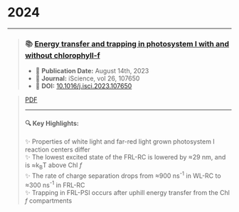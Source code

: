 # 2024

---

> ### 📚 **[Energy transfer and trapping in photosystem I with and without chlorophyll-f](<https://www.cell.com/iscience/fulltext/S2589-0042(23)01727-3>)**
>
> - 📅 **Publication Date:** August 14th, 2023
> - 📘 **Journal:** iScience, vol 26, 107650
> - 🔗 **DOI:** [10.1016/j.isci.2023.107650](https://doi.org/10.1016/j.isci.2023.107650)

<!--
> [🔍 EG_MORE_DETAILS](URL_1)
> [💻 EG_LINK_2_CODE](URL_2)
-->

> [PDF](https://www.cell.com/action/showPdf?pii=S2589-0042%2823%2901727-3)
>
> ---
>
> #### 🔍 Key Highlights:
>
> ✨ Properties of white light and far-red light grown photosystem I reaction centers differ <br>
> ✨ The lowest excited state of the FRL-RC is lowered by ≈29 nm, and is ≈k<sub>B</sub>T above Chl _f_ <br>
> ✨ The rate of charge separation drops from ≈900 ns<sup>-1</sup> in WL-RC to ≈300 ns<sup>-1</sup> in FRL-RC <br>
> ✨ Trapping in FRL-PSI occurs after uphill energy transfer from the Chl _f_ compartments <br>

<!--
> #### 🔗 Funding | Additional Links:
>
-->

